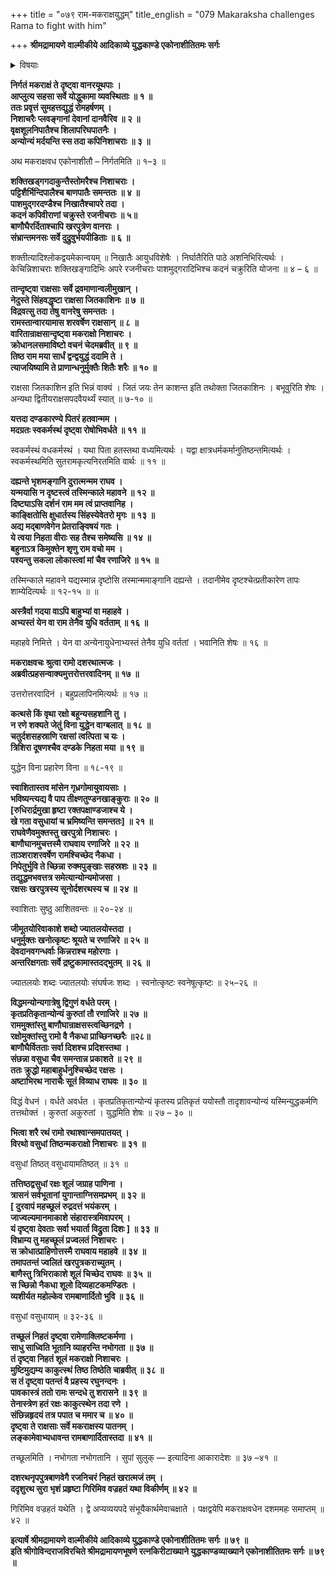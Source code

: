 +++
title = "०७९ राम-मकराक्षयुद्धम्"
title_english = "079 Makaraksha challenges Rama to fight with him"

+++
**श्रीमद्रामायणे वाल्मीकीये आदिकाव्ये युद्धकाण्डे एकोनाशीतितमः सर्गः**


<details><summary>विषयाः</summary>

राममकराक्षयोर्वीरवादपुरस्सरंसमरारंभः ॥ १ ॥ रामेणमकराक्षक्षपणम् ॥ २ ॥

</details>




**निर्गतं मकराक्षं ते दृष्ट्वा वानरयूथपाः ।  
आप्लुत्य सहसा सर्वे योद्धुकामा व्यवस्थिताः ॥ १ ॥  
ततः प्रवृत्तं सुमहत्तद्युद्धं रोमहर्षणम् ।  
निशाचरैः प्लवङ्गानां देवानां दानवैरिव ॥ २ ॥  
वृक्षशूलनिपातैश्च शिलापरिघपातनैः ।  
अन्योन्यं मर्दयन्ति स्स तदा कपिनिशाचराः ॥ ३ ॥**

अथ मकराक्षवध एकोनाशीतौ – निर्गतमिति ॥ १–३ ॥



**शक्तिखड्गगदाकुन्तैस्तोमरैश्च निशाचराः ।  
पट्टिशैर्भिन्दिपालैश्च बाणपातैः समन्ततः ॥ ४ ॥  
पाशमुद्गरदण्डैश्च निखातैश्चापरे तदा ।  
कदनं कपिवीराणां चक्रुस्ते रजनीचराः ॥ ५॥  
बाणौघैरर्दिताश्चापि खरपुत्रेण वानराः ।  
संभ्रान्तमनसः सर्वे दुद्रुवुर्भयपीडिताः ॥ ६ ॥**

शक्तीत्यादिश्लोकद्वयमेकान्वयम् ॥ निखातैः आयुधविशेषैः । निर्घातैरिति पाठे अशनिभिरित्यर्थः । केचिन्निशाचराः शक्तिखङ्गादिभिः अपरे रजनीचराः पाशमुद्गरादिभिश्च कदनं चक्रुरिति योजना ॥ ४ – ६ ॥



**तान्दृष्ट्वा राक्षसाः सर्वे द्रवमाणान्वलीमुखान् ।  
नेदुस्ते सिंहवद्धृष्टा राक्षसा जितकाशिनः ॥ ७ ॥  
विद्रवत्सु तदा तेषु वानरेषु समन्ततः ।  
रामस्तान्वारयामास शरवर्षेण राक्षसान् ॥ ८ ॥  
वारितान्राक्षसान्दृष्ट्वा मकराक्षो निशाचरः ।  
क्रोधानलसमाविष्टो वचनं चेदमब्रवीत् ॥ ९ ॥  
तिष्ठ राम मया सार्धं द्वन्द्वयुद्धं ददामि ते ।  
त्याजयिष्यामि ते प्राणान्धनुर्मुक्तैः शितैः शरैः ॥ १० ॥**

राक्षसा जितकाशिन इति भिन्नं वाक्यं । जितं जयः तेन काशन्त इति तथोक्ता जितकाशिनः । बभूवुरिति शेषः । अन्यथा द्वितीयराक्षसपदवैयर्थ्यं स्यात् ॥ ७-१० ॥



**यत्तदा दण्डकारण्ये पितरं हतवान्मम ।  
मदग्रतः स्वकर्मस्थं दृष्ट्वा रोषोभिवर्धते ॥ ११ ॥**

स्वकर्मस्थं वधकर्मस्थं । यथा पिता हतस्तथा वध्यमित्यर्थः । यद्वा क्षात्रधर्मकर्मानुतिष्ठन्तमित्यर्थः । स्वकर्मस्थमिति सुतरामकृत्यनिरतमिति वार्थः ॥ ११ ॥



**दह्यन्ते भृशमङ्गानि दुरात्मन्मम राघव ।  
यन्मयासि न दृष्टस्त्वं तस्मिन्काले महावने ॥ १२ ॥  
दिष्ट्याऽसि दर्शनं राम मम त्वं प्राप्तवानिह ।  
काङ्क्षितोसि क्षुधार्तस्य सिंहस्येवेतरो मृगः ॥ १३ ॥  
अद्य मद्बाणवेगेन प्रेतराङ्विषयं गतः ।  
ये त्वया निहता वीराः सह तैश्च समेष्यसि ॥ १४ ॥  
बहुनाऽत्र किमुक्तेन शृणु राम वचो मम ।  
पश्यन्तु सकला लोकास्त्वां मां चैव रणाजिरे ॥ १५ ॥**

तस्मिन्काले महावने यद्यस्मान्न दृष्टोसि तस्मान्ममाङ्गानि दह्यन्ते । तदानीमेव दृष्टश्चेत्प्रतीकारेण तापः शाम्येदित्यर्थः ॥ १२-१५ ॥ ॥



**अस्त्रैर्वा गदया वाऽपि बाहुभ्यां वा महाहवे ।  
अभ्यस्तं येन वा राम तेनैव युधि वर्तताम् ॥ १६ ॥**

महाहवे निमित्ते । येन वा अन्येनायुधेनाभ्यस्तं तेनैव युधि वर्ततां । भवानिति शेषः ॥ १६ ॥



**मकराक्षवचः श्रुत्वा रामो दशरथात्मजः ।  
अब्रवीत्प्रहसन्वाक्यमुत्तरोत्तरवादिनम् ॥ १७ ॥**

उत्तरोत्तरवादिनं । बहुप्रलापिनमित्यर्थः ॥ १७ ॥



**कत्थसे किं वृथा रक्षो बहून्यसहशानि तु ।  
न रणे शक्यते जेतुं विना युद्धेन वाग्बलात् ॥ १८ ॥  
चतुर्दशसहस्राणि रक्षसां त्वत्पिता च यः ।  
त्रिशिरा दूषणश्चैव दण्डके निहता मया ॥ १९ ॥**

युद्धेन विना प्रहारेण विना ॥ १८-१९ ॥



**स्वाशितास्तव मांसेन गृध्रगोमायुवायसाः ।  
भविष्यन्त्यद्य वै पाप तीक्ष्णतुण्डनखाङ्कुराः ॥ २० ॥  
\[रुधिरार्द्रमुखा हृष्टा रक्तपक्षाण्डजाश्च ये ।  
खे गता वसुधायां च भ्रमिष्यन्ति समन्ततः\] ॥ २१ ॥  
राघवेणैवमुक्तस्तु खरपुत्रो निशाचरः ।  
बाणौघानमुचत्तस्मै राघवाय रणाजिरे ॥ २२ ॥  
ताञ्शराशरवर्षेण रामश्चिच्छेद नैकधा ।  
निपेतुर्भुवि ते च्छिन्ना रुक्मपुङ्खाः सहस्रशः ॥ २३ ॥  
तद्युद्धमभवत्तत्र समेत्यान्योन्यमोजसा ।  
रक्षसः खरपुत्रस्य सूनोर्दशरथस्य च ॥ २४ ॥**

स्वाशिताः सुष्ठु आशितवन्तः ॥ २०-२४ ॥



**जीमूतयोरिवाकाशे शब्दो ज्यातलयोस्तदा ।  
धनुर्मुक्तः खनोत्कृष्टः श्रूयते च रणाजिरे ॥ २५ ॥  
देवदानवगन्धर्वाः किन्नराश्च महोरगाः ।  
अन्तरिक्षगताः सर्वे द्रष्टुकामास्तदद्भुतम् ॥ २६ ॥**

ज्यातलयोः शब्दः ज्यातलयोः संघर्षजः शब्दः । स्वनोत्कृष्टः स्वनेषूत्कृष्टः ॥ २५–२६ ॥



**विद्धमन्योन्यगात्रेषु द्विगुणं वर्धते परम् ।  
कृतप्रतिकृतान्योन्यं कुरुतां तौ रणाजिरे ॥ २७ ॥  
राममुक्तांस्तु बाणौघान्राक्षसस्त्वच्छिनद्रणे ।  
रक्षोमुक्तांस्तु रामो वै नैकधा प्राच्छिनच्छरैः ॥२८॥  
बाणौघैर्वितताः सर्वा दिशश्च प्रदिशस्तथा ।  
संछन्ना वसुधा चैव समन्तान्न प्रकाशते ॥ २९ ॥  
ततः क्रुद्धो महाबाहुर्धनुश्चिच्छेद रक्षसः ।  
अष्टाभिरथ नाराचैः सूतं विव्याध राघवः ॥ ३० ॥**

विद्धं वेधनं । वर्धते अवर्धत । कृतप्रतिकृतान्योन्यं कृतस्य प्रतिकृतं ययोस्तौ तादृशावन्योन्यं यस्मिन्युद्धकर्मणि तत्तथोक्तं । कुरुतां अकुरुतां । युद्धमिति शेषः ॥ २७ – ३० ॥



**भित्वा शरै रथं रामो रथाश्वान्समपातयत् ।  
विरथो वसुधां तिष्ठन्मकराक्षो निशाचरः ॥ ३१ ॥**

वसुधां तिष्ठत् वसुधायामतिष्ठत् ॥ ३१ ॥



**तत्तिष्ठद्वसुधां रक्षः शूलं जग्राह पाणिना ।  
त्रासनं सर्वभूतानां युगान्ताग्निसमप्रभम् ॥ ३२ ॥  
\[ दुरवापं महच्छूलं रुद्रदत्तं भयंकरम् ।  
जाज्वल्यमानमाकाशे संहारास्त्रमिवापरम् ।  
यं दृष्ट्वा देवताः सर्वा भयार्ता विद्रुता दिशः \] ॥ ३३ ॥  
विभ्राम्य तु महच्छूलं प्रज्वलतं निशाचरः ।  
स क्रोधात्प्राहिणोत्तस्मै राघवाय महाहवे ॥ ३४ ॥  
तमापतन्तं ज्वलितं खरपुत्रकराच्युतम् ।  
बाणैस्तु त्रिभिराकाशे शूलं चिच्छेद राघवः ॥ ३५ ॥  
स च्छिन्नो नैकधा शूलो दिव्यहाटकमण्डितः ।  
व्यशीर्यत महोल्केव रामबाणार्दितो भुवि ॥ ३६ ॥**

वसुधां वसुधायाम् ॥ ३२-३६ ॥



**तच्छूलं निहतं दृष्ट्वा रामेणाक्लिष्टकर्मणा ।  
साधु साध्विति भूतानि व्याहरन्ति नभोगता ॥ ३७ ॥  
तं दृष्ट्वा निहतं शूलं मकराक्षो निशाचरः ।  
मुष्टिमुद्यम्य काकुत्स्थं तिष्ठ तिष्ठेति चाब्रवीत् ॥ ३८ ॥  
स तं दृष्ट्वा पतन्तं वै प्रहस्य रघुनन्दनः ।  
पावकास्त्रं ततो रामः सन्दधे तु शरासने ॥ ३९ ॥  
तेनास्त्रेण हतं रक्षः काकुत्स्थेन तदा रणे ।  
संछिन्नहृदयं तत्र पपात च ममार च ॥ ४० ॥  
दृष्ट्वा ते राक्षसाः सर्वे मकराक्षस्य पातनम् ।  
लङ्कामेवाभ्यधावन्त रामबाणार्दितास्तदा ॥ ४१ ॥**

तच्छूलमिति । नभोगता नभोगतानि । सुपां सुलुक् — इत्यादिना आकारादेशः ॥ ३७ –४१ ॥



**दशरथनृपपुत्रबाणवेगै रजनिचरं निहतं खरात्मजं तम् ।  
ददृशुरथ सुरा भृशं प्रहृष्टा गिरिमिव वज्रहतं यथा विकीर्णम् ॥ ४२ ॥**

गिरिमिव वज्रहतं यथेति । द्वे अप्यव्ययपदे संभूयैकार्थमेवाचक्षाते । पक्षद्वयेपि मकराक्षवधेन दशममहः समाप्तम् ॥ ४२ ॥



**इत्यार्षे श्रीमद्रामायणे वाल्मीकीये आदिकाव्ये युद्धकाण्डे एकोनाशीतितमः सर्गः ॥ ७९ ॥  
इति श्रीगोविन्दराजविरचिते श्रीमद्रामायणभूषणे रत्नकिरीटाख्याने युद्धकाण्डव्याख्याने एकोनाशीतितमः सर्गः ॥ ७९ ॥**
